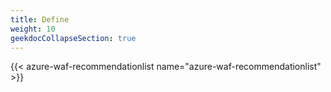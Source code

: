 ```yaml
---
title: Define
weight: 10
geekdocCollapseSection: true
---
```


{{< azure-waf-recommendationlist name="azure-waf-recommendationlist" >}}
